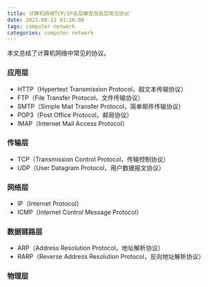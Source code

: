 ```yaml
---
title: 计算机网络TCP/IP五层模型及各层常见协议
date: 2021-08-12 01:26:06
tags: computer network
categories: computer network
---
```


本文总结了计算机网络中常见的协议。

<!--more-->

### 应用层

* HTTP（Hypertext Transmission Protocol，超文本传输协议）
* FTP（File Transfer Protocol，文件传输协议）
* SMTP（Simple Mail Transfer Protocol，简单邮件传输协议）
* POP3（Post Office Protocol，邮局协议）
* IMAP（Internet Mail Access Protocol）

### 传输层

* TCP（Transmission Control Protocol，传输控制协议）
* UDP（User Datagram Protocol，用户数据报文协议）

### 网络层

* IP（Internet Protocol）
* ICMP（Internet Control Message Protocol）

### 数据链路层

* ARP（Address Resolution Protocol，地址解析协议）
* RARP（Reverse Address Resolution Protocol，反向地址解析协议）

### 物理层

